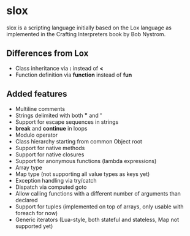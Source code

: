 slox
====

slox is a scripting language initially based on the Lox language as implemented in the Crafting Interpreters book by Bob Nystrom.

Differences from Lox
--------------------

* Class inheritance via **:** instead of **<**
* Function definition via **function** instead of **fun**

Added features
--------------

* Multiline comments
* Strings delimited with both **"** and **'**
* Support for escape sequences in strings
* **break** and **continue** in loops
* Modulo operator
* Class hierarchy starting from common Object root
* Support for native methods
* Support for native closures
* Support for anonymous functions (lambda expressions)
* Array type
* Map type (not supporting all value types as keys yet)
* Exception handling via try/catch
* Dispatch via computed goto
* Allow calling functions with a different number of arguments than declared
* Support for tuples (implemented on top of arrays, only usable with foreach for now)
* Generic iterators (Lua-style, both stateful and stateless, Map not supported yet)

